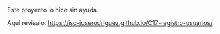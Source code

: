Este proyecto lo hice sin ayuda.

Aquí revisalo: https://isc-joserodriguez.github.io/C17-registro-usuarios/